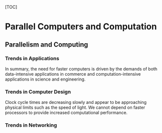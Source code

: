 [TOC]

# Parallel Computers and Computation
## Parallelism and Computing
### Trends in Applications
In summary, the need for faster computers is driven by the demands of both data-intensive applications in commerce and
computation-intensive applications in science and engineering.

### Trends in Computer Design
Clock cycle times are decreasing slowly and appear to be approaching physical limits such as the speed of light. We
cannot depend on faster processors to provide increased computational performance.

### Trends in Networking
